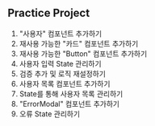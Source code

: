 ## Practice Project

1. "사용자" 컴포넌트 추가하기
2. 재사용 가능한 "카드" 컴포넌트 추가하기
3. 재사용 가능한 "Button" 컴포넌트 추가하기
4. 사용자 입력 State 관리하기
5. 검증 추가 및 로직 재설정하기
6. 사용자 목록 컴포넌트 추가하기
7. State를 통해 사용자 목록 관리하기
8. "ErrorModal" 컴포넌트 추가하기
9. 오류 State 관리하기
